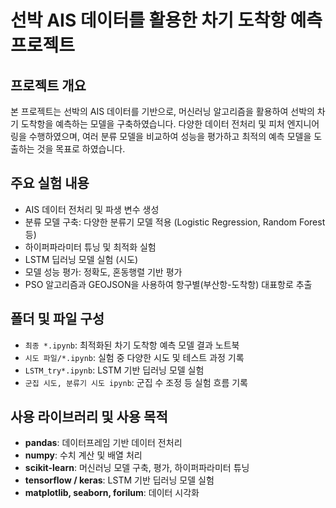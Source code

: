 # 선박 AIS 데이터를 활용한 차기 도착항 예측 프로젝트

## 프로젝트 개요

본 프로젝트는 선박의 AIS 데이터를 기반으로, 머신러닝 알고리즘을 활용하여 선박의 차기 도착항을 예측하는 모델을 구축하였습니다. 
다양한 데이터 전처리 및 피처 엔지니어링을 수행하였으며, 여러 분류 모델을 비교하여 성능을 평가하고 최적의 예측 모델을 도출하는 것을 목표로 하였습니다.

## 주요 실험 내용

- AIS 데이터 전처리 및 파생 변수 생성
- 분류 모델 구축: 다양한 분류기 모델 적용 (Logistic Regression, Random Forest 등)
- 하이퍼파라미터 튜닝 및 최적화 실험 
- LSTM 딥러닝 모델 실험 (시도)
- 모델 성능 평가: 정확도, 혼동행렬 기반 평가
- PSO 알고리즘과 GEOJSON을 사용하여 항구별(부산항-도착항) 대표항로 추출 

## 폴더 및 파일 구성

- `최종 *.ipynb`: 최적화된 차기 도착항 예측 모델 결과 노트북
- `시도 파일/*.ipynb`: 실험 중 다양한 시도 및 테스트 과정 기록
- `LSTM_try*.ipynb`: LSTM 기반 딥러닝 모델 실험
- `군집 시도, 분류기 시도 ipynb`: 군집 수 조정 등 실험 흐름 기록

## 사용 라이브러리 및 사용 목적

- **pandas**: 데이터프레임 기반 데이터 전처리
- **numpy**: 수치 계산 및 배열 처리
- **scikit-learn**: 머신러닝 모델 구축, 평가, 하이퍼파라미터 튜닝
- **tensorflow / keras**: LSTM 기반 딥러닝 모델 실험
- **matplotlib, seaborn, forilum**: 데이터 시각화
